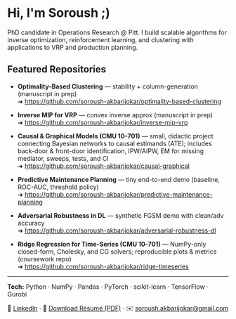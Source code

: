 # Hi, I'm Soroush ;)

PhD candidate in Operations Research @ Pitt. I build scalable algorithms for inverse optimization, reinforcement learning, and clustering with applications to VRP and production planning.

## Featured Repositories

- **Optimality-Based Clustering** — stability + column-generation (manuscript in prep)  
  ➜ https://github.com/soroush-akbarijokar/optimality-based-clustering

- **Inverse MIP for VRP** — convex inverse approx (manuscript in prep)  
  ➜ https://github.com/soroush-akbarijokar/inverse-mip-vrp

- **Causal & Graphical Models (CMU 10-701)** — small, didactic project connecting Bayesian networks to causal estimands (ATE); includes back-door & front-door identification, IPW/AIPW, EM for missing mediator, sweeps, tests, and CI  
  ➜ https://github.com/soroush-akbarijokar/causal-graphical

- **Predictive Maintenance Planning** — tiny end-to-end demo (baseline, ROC-AUC, threshold policy)  
  ➜ https://github.com/soroush-akbarijokar/predictive-maintenance-planning

- **Adversarial Robustness in DL** — synthetic FGSM demo with clean/adv accuracy  
  ➜ https://github.com/soroush-akbarijokar/adversarial-robustness-dl

- **Ridge Regression for Time-Series (CMU 10-701)** — NumPy-only closed-form, Cholesky, and CG solvers; reproducible plots & metrics (coursework repo)  
  ➜ https://github.com/soroush-akbarijokar/ridge-timeseries

---

**Tech:** Python · NumPy · Pandas · PyTorch · scikit-learn · TensorFlow · Gurobi

🔗 [LinkedIn](https://www.linkedin.com/in/soroushakbarijokar) · 📄 [Download Résumé (PDF)](https://raw.githubusercontent.com/soroush-akbarijokar/soroush-akbarijokar/main/resume.pdf) · ✉️ soroush.akbarijokar@gmail.com
